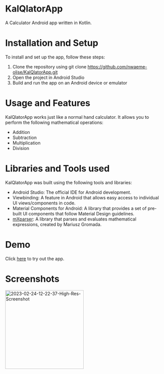 # KalQlatorApp
A Calculator Android app written in Kotlin.


# Installation and Setup

To install and set up the app, follow these steps:

1. Clone the repository using git clone https://github.com/nwaeme-olise/KalQlatorApp.git
2. Open the project in Android Studio
3. Build and run the app on an Android device or emulator


# Usage and Features

KalQlatorApp works just like a normal hand calculator. It allows you to perform the following mathematical operations:

- Addition
- Subtraction
- Multiplication
- Division


# Libraries and Tools used

KalQlatorApp was built using the following tools and libraries: 

- Android Studio: The official IDE for Android development.
- Viewbinding: A feature in Android that allows easy access to individual UI views/components in code.
- Material Components for Android: A library that provides a set of pre-built UI components that follow Material Design guidelines.
- [mXparser](https://mathparser.org): A library that parses and evaluates mathematical expressions, created by Mariusz Gromada.


# Demo

Click [here](https://appetize.io/app/m4ov4krqqknsbtfko7f3vy7z5m?device=pixel4&osVersion=11.0&scale=75) to try out the app.


# Screenshots

<img src="https://i.ibb.co/W6TfxWb/2023-02-24-12-22-37-High-Res-Screenshot.png" alt="2023-02-24-12-22-37-High-Res-Screenshot" border="0" height="250" width="250">
